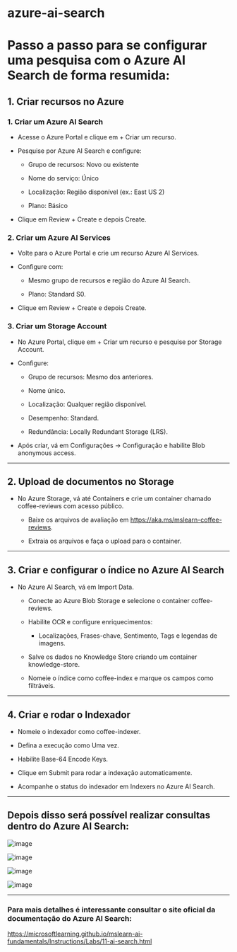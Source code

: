 # azure-ai-search
# Passo a passo para se configurar uma pesquisa com o Azure AI Search de forma resumida:

## 1. Criar recursos no Azure
### 1. Criar um Azure AI Search

- Acesse o Azure Portal e clique em + Criar um recurso.

- Pesquise por Azure AI Search e configure:

    - Grupo de recursos: Novo ou existente

    - Nome do serviço: Único

    - Localização: Região disponível (ex.: East US 2)

    - Plano: Básico

- Clique em Review + Create e depois Create.

### 2. Criar um Azure AI Services

- Volte para o Azure Portal e crie um recurso Azure AI Services.

- Configure com:

    - Mesmo grupo de recursos e região do Azure AI Search.

    - Plano: Standard S0.

- Clique em Review + Create e depois Create.

### 3. Criar um Storage Account

- No Azure Portal, clique em + Criar um recurso e pesquise por Storage Account.

- Configure:

    - Grupo de recursos: Mesmo dos anteriores.

    - Nome único.

    - Localização: Qualquer região disponível.

    - Desempenho: Standard.

    - Redundância: Locally Redundant Storage (LRS).

- Após criar, vá em Configurações → Configuração e habilite Blob anonymous access.

----------------------

## 2. Upload de documentos no Storage

- No Azure Storage, vá até Containers e crie um container chamado coffee-reviews com acesso público.

    - Baixe os arquivos de avaliação em https://aka.ms/mslearn-coffee-reviews.

    - Extraia os arquivos e faça o upload para o container.

------------------------

## 3. Criar e configurar o índice no Azure AI Search

- No Azure AI Search, vá em Import Data.

    - Conecte ao Azure Blob Storage e selecione o container coffee-reviews.

    - Habilite OCR e configure enriquecimentos:

        - Localizações, Frases-chave, Sentimento, Tags e legendas de imagens.

    - Salve os dados no Knowledge Store criando um container knowledge-store.

    - Nomeie o índice como coffee-index e marque os campos como filtráveis.

------------------------------

## 4. Criar e rodar o Indexador

- Nomeie o indexador como coffee-indexer.

- Defina a execução como Uma vez.

- Habilite Base-64 Encode Keys.

- Clique em Submit para rodar a indexação automaticamente.

- Acompanhe o status do indexador em Indexers no Azure AI Search.

---------------
## Depois disso será possível realizar consultas dentro do Azure AI Search:
![image](https://github.com/user-attachments/assets/96f5dcff-f073-442e-95dc-2d21c9234110)

![image](https://github.com/user-attachments/assets/e0fe6f63-fd95-42e5-8567-fcb70388171d)

![image](https://github.com/user-attachments/assets/241a3eeb-6ae1-488a-af0e-48c47bf36a75)

![image](https://github.com/user-attachments/assets/506cae42-e242-45f8-a399-606ded40f7ab)


------------
### Para mais detalhes é interessante consultar o site oficial da documentação do Azure AI Search:

https://microsoftlearning.github.io/mslearn-ai-fundamentals/Instructions/Labs/11-ai-search.html
